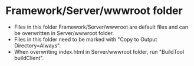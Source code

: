 ﻿# Framework/Server/wwwroot folder

* Files in this folder Framework/Server/wwwroot are default files and can be overwritten in Server/wwwroot folder.
* Files in this folder need to be marked with "Copy to Output Directory=Always".
* When overwriting index.html in Server/wwwroot folder, run "BuildTool buildClient".